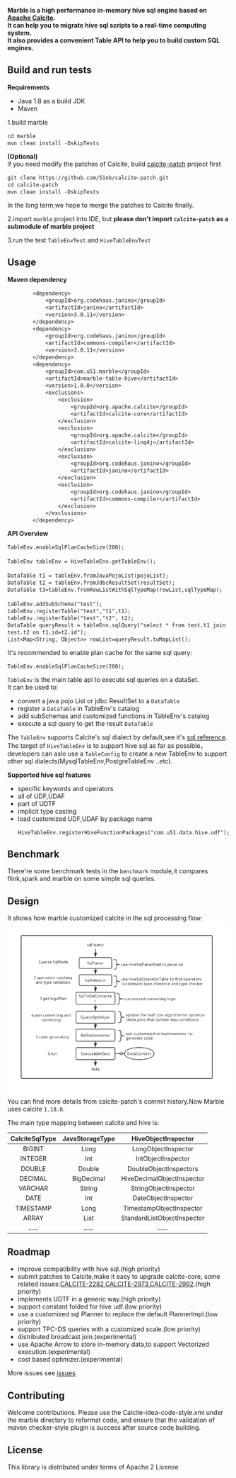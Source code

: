 **Marble is a high performance in-memory hive sql engine based on [Apache Calcite](https://calcite.apache.org/).  
It can help you to migrate hive sql scripts to a real-time computing system.  
It also provides a convenient Table API to help you to build custom SQL engines.**

## Build and run tests
**Requirements**

* Java 1.8 as a build JDK
* Maven


1.build marble
```$xslt
cd marble
mvn clean install -DskipTests
```
**(Optional)**  
if you need modify the patches of Calcite, build [calcite-patch](https://github.com/51nb/calcite-patch) project first
```$xslt
git clone https://github.com/51nb/calcite-patch.git
cd calcite-patch
mvn clean install -DskipTests
```
In the long term,we hope to merge the patches to Calcite finally.


2.import `marble` project into IDE, but **please don't import `calcite-patch` as a submodule of marble project**

3.run the test `TableEnvTest` and `HiveTableEnvTest`

## Usage
**Maven dependency**
```$xslt
        <dependency>
            <groupId>org.codehaus.janino</groupId>
            <artifactId>janino</artifactId>
            <version>3.0.11</version>
        </dependency>
        <dependency>
            <groupId>org.codehaus.janino</groupId>
            <artifactId>commons-compiler</artifactId>
            <version>3.0.11</version>
        </dependency>
        <dependency>
            <groupId>com.u51.marble</groupId>
            <artifactId>marble-table-hive</artifactId>
            <version>1.0.0</version>
            <exclusions>
                <exclusion>
                    <groupId>org.apache.calcite</groupId>
                    <artifactId>calcite-core</artifactId>
                </exclusion>
                <exclusion>
                    <groupId>org.apache.calcite</groupId>
                    <artifactId>calcite-linq4j</artifactId>
                </exclusion>
                <exclusion>
                    <groupId>org.codehaus.janino</groupId>
                    <artifactId>janino</artifactId>
                </exclusion>
                <exclusion>
                    <groupId>org.codehaus.janino</groupId>
                    <artifactId>commons-compiler</artifactId>
                </exclusion>
            </exclusions>
        </dependency>
```
**API Overview**

```$xslt
TableEnv.enableSqlPlanCacheSize(200);

TableEnv tableEnv = HiveTableEnv.getTableEnv();

DataTable t1 = tableEnv.fromJavaPojoList(pojoList);
DataTable t2 = tableEnv.fromJdbcResultSet(resultSet);
DataTable t3=tableEnv.fromRowListWithSqlTypeMap(rowList,sqlTypeMap);

tableEnv.addSubSchema("test");
tableEnv.registerTable("test","t1",t1);
tableEnv.registerTable("test","t2", t2);
DataTable queryResult = tableEnv.sqlQuery("select * from test.t1 join test.t2 on t1.id=t2.id");
List<Map<String, Object>> rowList=queryResult.toMapList();
```
It's recommended to enable plan cache for the same sql query:
```
TableEnv.enableSqlPlanCacheSize(200);
```

`TableEnv` is the main table api to execute sql queries on a dataSet.  
It can be used to:
* convert a java pojo List or jdbc ResultSet to a `DataTable`
* register a `DataTable` in TableEnv's catalog
* add subSchemas and customized functions in TableEnv's catalog
* execute a sql query to get the result `DataTable`

The `TableEnv` supports Calcite's sql dialect by default,see it's [sql reference](https://calcite.apache.org/docs/reference.html).  
The target of `HiveTableEnv` is to support hive sql as far as possible，developers can  aslo use
a `TableConfig` to create a new TableEnv to support other sql dialects(MysqlTableEnv,PostgreTableEnv ..etc).


**Supported hive sql features**
* specific keywords and operators
* all of UDF,UDAF
* part of UDTF
* implicit type casting
* load customized UDF,UDAF by package name
  ```
  HiveTableEnv.registerHiveFunctionPackages("com.u51.data.hive.udf"); 
  ```
  
## Benchmark
There're some benchmark tests in the  `benchmark` module,it compares flink,spark and marble on some simple
sql queries.
## Design
It shows how marble customized calcite in the sql processing flow:
![how_marble_customized_calcite](./how_marble_customized_calcite.jpg)  
You can find more details from calcite-patch's commit history.Now Marble uses calcite `1.18.0`.

The main type mapping between calcite and hive is:  

| CalciteSqlType | JavaStorageType | HiveObjectInspector |
| :---:        |     :---:      |     :---:    |
| BIGINT   | Long    | LongObjectInspector    |
| INTEGER     | Int      | IntObjectInspector    |
| DOUBLE   | Double    | DoubleObjectInspectors    |
| DECIMAL     | BigDecimal       | HiveDecimalObjectInspector      |
| VARCHAR   | String     | StringObjectInspector    |
| DATE     | Int      | DateObjectInspector      |
| TIMESTAMP     | Long       | TimestampObjectInspector     |
| ARRAY     | List      | StandardListObjectInspector     |
| ......     | ......      | ......     |




## Roadmap
*  improve compatibility with hive sql.(high priority)
*  submit patches to Calcite,make it easy to upgrade calcite-core,
some related issues:[CALCITE-2282](https://issues.apache.org/jira/browse/CALCITE-2282),[CALCITE-2973](https://issues.apache.org/jira/browse/CALCITE-2973),[CALCITE-2992](https://issues.apache.org/jira/browse/CALCITE-2992).(high priority)
*  implements UDTF in a generic way.(high priority)
*  support constant folded for hive udf.(low priority)
*  use a customized sql Planner to replace the default PlannerImpl.(low priority)
*  support TPC-DS queries with a customized scale.(low priority)
*  distributed broadcast join.(experimental)
*  use Apache Arrow to store in-memory data,to support Vectorized execution.(experimental)
*  cost based optimizer.(experimental)  

More issues see [issues](https://github.com/51nb/marble/milestone/1).

## Contributing
Welcome contributions.
Please use the Calcite-idea-code-style.xml under the marble directory to reformat code,
and ensure that the validation of maven checker-style plugin is success after source code building.

## License
This library is distributed under terms of Apache 2 License
